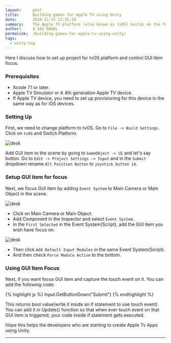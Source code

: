 ```yaml
---
layout:     post
title:      Building games for Apple TV using Unity
date:       2016-11-15 12:31:19
summary:    The Apple TV platform (also known as tvOS) builds on the foundation of the iOS platform, but game content often needs to be adapted to work correctly with Unity’s new input controls and the fact that the game is displayed on a big screen.
author:     A SAI RAHUL
permalink:  /building-games-for-apple-tv-using-unity/
tags:
  - unity-tag
---
```


Here I discuss how to set up project for tvOS platform and control GUI item focus.

### Prerequisites

* Xcode 7.1 or later.
* Apple TV Simulator or A 4th generation Apple TV device.
* If Apple TV device, you need to set up provisioning for this device in the same way as for iOS devices.

### Setting Up

First, we need to change platform to tvOS. Go to `File -> Build Settings`. Click on `tvOS` and Switch Platform.

![desk](https://rawgit.com/blogofcode/blogofcode.github.io/master/images/building-games-for-apple-tv-using-unity/Screen%20Shot%202016-11-15%20at%2010.37.14%20PM.png)

Add GUI item to the scene by going to `GameObject -> UI` and let's say button.
Go to `Edit -> Project Settings -> Input` and in the `Submit` dropdown rename `Alt Position Button` to `joystick button 14`.

### Setup GUI item for focus

Next, we focus GUI item by adding `Event System` to Main Camera or Main Object in the scene.

![desk](https://rawgit.com/blogofcode/blogofcode.github.io/master/images/building-games-for-apple-tv-using-unity/Screen%20Shot%202016-11-15%20at%2011.19.00%20PM.png)

* Click on Main Camera or Main Object.
* Add Component in the Inspector and select `Event System`.
* In the `First Selected` in the Event System(Script), add the GUI item you wish have focus on.

![desk](https://rawgit.com/blogofcode/blogofcode.github.io/master/images/building-games-for-apple-tv-using-unity/Screen%20Shot%202016-11-15%20at%2011.24.55%20PM.png)

* Then click `Add Default Input Modules` in the same Event System(Script).
* And then check `Force Module Active` to the bottom.

### Using GUI Item Focus

Next, if you want focus GUI item and capture the touch event on it. You can add the following code:

{% highlight js %}
    Input.GetButtonDown("Submit")
{% endhighlight %}

This returns bool value(write it inside an if statement to use touch event). You can add it in Update() function so that when ever touch event on that GUI item is triggered, your code inside if statement gets executed.


Hope this helps the developers who are starting to create Apple Tv Apps using Unity.



---
